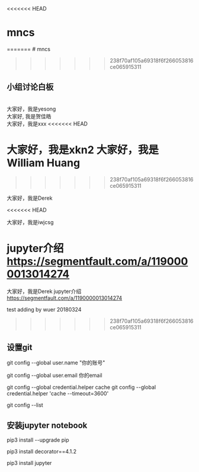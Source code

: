 <<<<<<< HEAD
# mncs
=======
﻿# mncs
>>>>>>> 238f70af105a69318f6f266053816ce065915311
## 小组讨论白板
\
大家好，我是yesong
\
大家好, 我是贺佳皓
\
大家好，我是xxx
<<<<<<< HEAD

大家好，我是xkn2
大家好，我是William Huang
=======
>>>>>>> 238f70af105a69318f6f266053816ce065915311

大家好，我是Derek


<<<<<<< HEAD

大家好，我是iwjcsg


jupyter介绍 https://segmentfault.com/a/1190000013014274
=======
大家好，我是Derek
jupyter介绍 https://segmentfault.com/a/1190000013014274



test adding by wuer 20180324
>>>>>>> 238f70af105a69318f6f266053816ce065915311

## 设置git
git config --global user.name "你的账号"

git config --global user.email 你的email

git config --global credential.helper cache
git config --global credential.helper 'cache --timeout=3600'

git config --list

## 安装jupyter notebook

pip3 install --upgrade pip

pip3 install decorator==4.1.2

pip3 install jupyter
